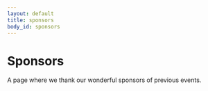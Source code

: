 ```yaml
---
layout: default
title: sponsors
body_id: sponsors
---
```


# Sponsors

A page where we thank our wonderful sponsors of previous events.
